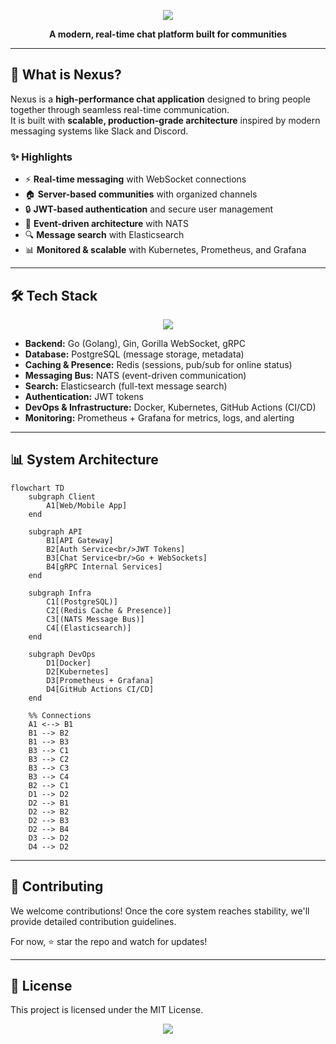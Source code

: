 <!-- Top Banner -->
<p align="center" style="margin-bottom:0;">
  <img src="https://capsule-render.vercel.app/api?type=waving&color=0:667eea,100:764ba2&height=220&section=header&text=Nexus&fontSize=75&fontColor=ffffff&width=100%"/>
</p>
<p align="center">
  <b>A modern, real-time chat platform built for communities</b>
</p>

---

## 🚀 What is Nexus?

Nexus is a **high-performance chat application** designed to bring people together through seamless real-time communication.  
It is built with **scalable, production-grade architecture** inspired by modern messaging systems like Slack and Discord.

### ✨ Highlights

- ⚡ **Real-time messaging** with WebSocket connections
- 🏠 **Server-based communities** with organized channels
- 🔒 **JWT-based authentication** and secure user management
- 📡 **Event-driven architecture** with NATS
- 🔍 **Message search** with Elasticsearch
- 📊 **Monitored & scalable** with Kubernetes, Prometheus, and Grafana

---

## 🛠️ Tech Stack

<p align="center">
  <img src="https://skillicons.dev/icons?i=go,postgres,redis,docker,kubernetes,githubactions&theme=dark" />
</p>

- **Backend:** Go (Golang), Gin, Gorilla WebSocket, gRPC
- **Database:** PostgreSQL (message storage, metadata)
- **Caching & Presence:** Redis (sessions, pub/sub for online status)
- **Messaging Bus:** NATS (event-driven communication)
- **Search:** Elasticsearch (full-text message search)
- **Authentication:** JWT tokens
- **DevOps & Infrastructure:** Docker, Kubernetes, GitHub Actions (CI/CD)
- **Monitoring:** Prometheus + Grafana for metrics, logs, and alerting

---

## 📊 System Architecture

```mermaid
flowchart TD
    subgraph Client
        A1[Web/Mobile App]
    end

    subgraph API
        B1[API Gateway]
        B2[Auth Service<br/>JWT Tokens]
        B3[Chat Service<br/>Go + WebSockets]
        B4[gRPC Internal Services]
    end

    subgraph Infra
        C1[(PostgreSQL)]
        C2[(Redis Cache & Presence)]
        C3[(NATS Message Bus)]
        C4[(Elasticsearch)]
    end

    subgraph DevOps
        D1[Docker]
        D2[Kubernetes]
        D3[Prometheus + Grafana]
        D4[GitHub Actions CI/CD]
    end

    %% Connections
    A1 <--> B1
    B1 --> B2
    B1 --> B3
    B3 --> C1
    B3 --> C2
    B3 --> C3
    B3 --> C4
    B2 --> C1
    D1 --> D2
    D2 --> B1
    D2 --> B2
    D2 --> B3
    D2 --> B4
    D3 --> D2
    D4 --> D2
```

---

## 🤝 Contributing

We welcome contributions! Once the core system reaches stability, we'll provide detailed contribution guidelines.

For now, ⭐ star the repo and watch for updates!

---

## 📄 License

This project is licensed under the MIT License.

<!-- Footer Banner -->
<p align="center" style="margin-top:0;">
  <img src="https://capsule-render.vercel.app/api?type=waving&color=0:764ba2,100:667eea&height=120&section=footer&width=100%"/>
</p>
